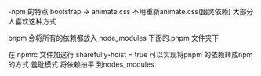 -npm 的特点  bootstrap -> animate.css 不用重新animate.css(幽灵依赖) 大部分人喜欢这种方式

pnpm 会将所有的依赖都放入 node_modules 下面的.pnpm 文件夹下 

在.npmrc 文件加这行 sharefully-hoist = true 可以实现将pnpm 的依赖转成npm 的方式
羞耻模式 将依赖拍平 到nodes_modules